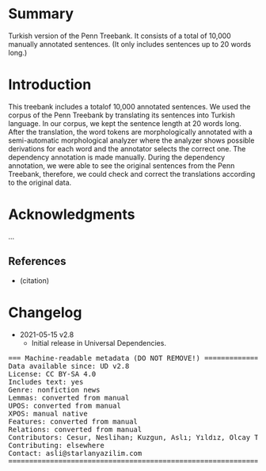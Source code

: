 # Summary

Turkish version of the Penn Treebank. It consists of a total of 10,000 manually annotated sentences.
(It only includes sentences up to 20 words long.)


# Introduction

This treebank includes a totalof 10,000 annotated sentences. We used the corpus of the Penn Treebank by translating its sentences into Turkish language. In our corpus, we kept the sentence length at 20 words long. After the translation, the word tokens are morphologically annotated with a semi-automatic morphological analyzer where the analyzer shows possible derivations for each word and the annotator selects the correct one. The dependency annotation is made manually. During the dependency annotation, we were able to see the original sentences from the Penn Treebank, therefore, we could check and correct the translations according to the original data.


# Acknowledgments

...

## References

* (citation)


# Changelog

* 2021-05-15 v2.8
  * Initial release in Universal Dependencies.


<pre>
=== Machine-readable metadata (DO NOT REMOVE!) ================================
Data available since: UD v2.8
License: CC BY-SA 4.0
Includes text: yes
Genre: nonfiction news
Lemmas: converted from manual
UPOS: converted from manual
XPOS: manual native
Features: converted from manual
Relations: converted from manual
Contributors: Cesur, Neslihan; Kuzgun, Aslı; Yıldız, Olcay Taner; Marşan, Büşra; Kara, Neslihan; Arıcan, Bilge Nas; Özçelik, Merve; Aslan, Deniz Baran
Contributing: elsewhere
Contact: asli@starlanyazilim.com
===============================================================================
</pre>
